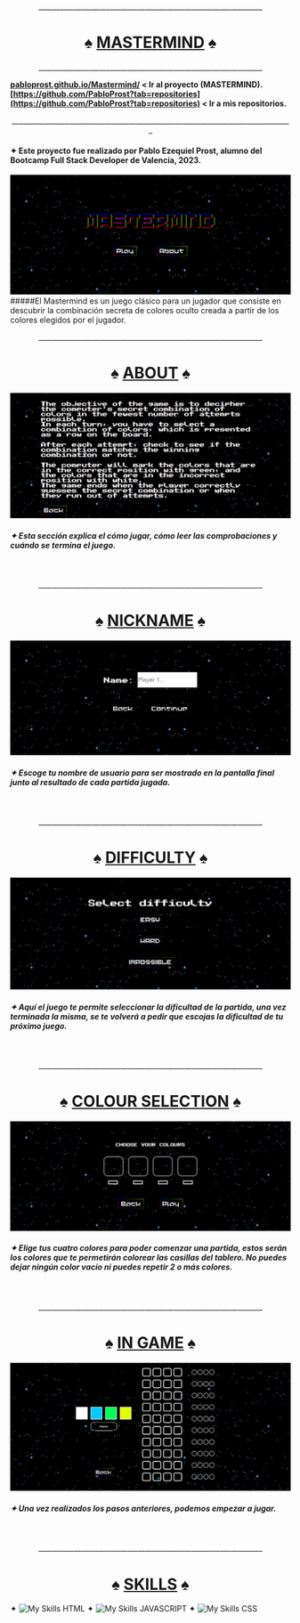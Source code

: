 <p align="center">_______________________________________________________________</p>
<h1 align= "center" style = "text; color: ; font-size: 2em;">♠️ <u>MASTERMIND</u> ♠️</h1>
<p align="center">_______________________________________________________________</p>

<strong>[pabloprost.github.io/Mastermind/](pabloprost.github.io/Mastermind/) < Ir al proyecto (MASTERMIND).</strong></br>
<strong>[https://github.com/PabloProst?tab=repositories](https://github.com/PabloProst?tab=repositories) < Ir a mis repositorios. </strong>

<p align="center">_______________________________________________________________________________</p>

<h4>✦ Este proyecto fue realizado por Pablo Ezequiel Prost, alumno del Bootcamp Full Stack Developer de Valencia, 2023.</h4>

![MAIN PAGE](img/mainpage.png)
#####El Mastermind es un juego clásico para un jugador que consiste en descubrir la combinación secreta de colores oculto creada a partir de los colores elegidos por el jugador.
</br>
<p align="center">_______________________________________________________________</p>
<h1 align= "center" style = "text; color: ; font-size: 2em;">♠️ <u>ABOUT</u> ♠️</h1>

![ABOUT](img/about.png)

##### ✦ Esta sección explica el cómo jugar, cómo leer las comprobaciones y cuándo se termina el juego.
</br>
<p align="center">_______________________________________________________________</p>

<h1 align= "center" style = "text; color: ; font-size: 2em;">♠️ <u>NICKNAME</u> ♠️</h1>

![NICKNAME](img/nickname.png)

##### ✦ Escoge tu nombre de usuario para ser mostrado en la pantalla final junto al resultado de cada partida jugada.
</br>
<p align="center">_______________________________________________________________</p>

<h1 align= "center" style = "text; color: ; font-size: 2em;">♠️ <u>DIFFICULTY</u> ♠️</h1>

![DIFFICULTY](img/difficulty.png)

##### ✦ Aquí el juego te permite seleccionar la dificultad de la partida, una vez terminada la misma, se te volverá a pedir que escojas la dificultad de tu próximo juego.
</br>

<p align="center">_______________________________________________________________</p>

<h1 align= "center" style = "text; color: ; font-size: 2em;">♠️ <u>COLOUR SELECTION</u> ♠️</h1>

![COLOURSELECTION](img/colourselection.png)

##### ✦ Elige tus cuatro colores para poder comenzar una partida, estos serán los colores que te permetirán colorear las casillas del tablero. No puedes dejar ningún color vacío ni puedes repetir 2 o más colores.
</br>
<p align="center">_______________________________________________________________</p>

<h1 align= "center" style = "text; color: ; font-size: 2em;">♠️ <u>IN GAME</u> ♠️</h1>

![EASYMODE](img/easymode.png)

##### ✦ Una vez realizados los pasos anteriores, podemos empezar a jugar.
</br>
<p align="center">_______________________________________________________________</p>



<h1 align= "center" style = "text; color: ; font-size: 2em;">♠️ <u>SKILLS</u> ♠️</h1>


✦ ![My Skills](https://skills.thijs.gg/icons?i=html) HTML
✦ ![My Skills](https://skills.thijs.gg/icons?i=js) JAVASCRIPT
✦ ![My Skills](https://skills.thijs.gg/icons?i=css) CSS
